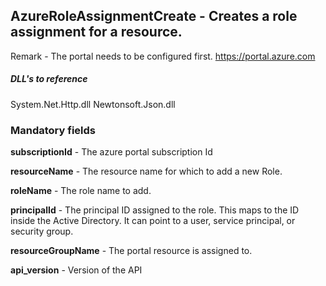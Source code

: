 ## AzureRoleAssignmentCreate - Creates a role assignment for a resource.

Remark - The portal needs to be configured first. https://portal.azure.com

##### DLL's to reference
System.Net.Http.dll
Newtonsoft.Json.dll

### Mandatory fields

**subscriptionId**		- The azure portal subscription Id

**resourceName**		- The resource name for which to add a new Role.

**roleName**			- The role name to add.

**principalId**         - The principal ID assigned to the role. This maps to the ID inside the Active Directory. It can point to a user, service principal, or security group.

**resourceGroupName**   - The portal resource is assigned to.

**api_version**			- Version of the API